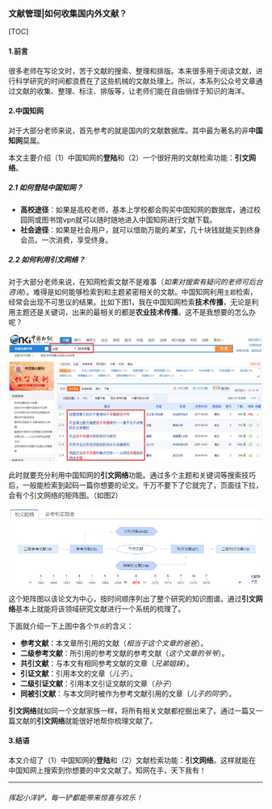 ### 文献管理|如何收集国内外文献？

[TOC]

#### 1.前言

很多老师在写论文时，苦于文献的搜索、整理和排版。本来很多用于阅读文献，进行科学研究的时间都浪费在了这些机械的文献处理上。所以，本系列公众号文章通过文献的收集、整理、标注、排版等，让老师们能在自由徜徉于知识的海洋。

#### 2.中国知网

对于大部分老师来说，首先参考的就是国内的文献数据库。其中最为著名的非**中国知网**莫属。

本文主要介绍（1）中国知网的**登陆**和（2）一个很好用的文献检索功能：**引文网络**。

##### 2.1 如何登陆中国知网？

- **高校途径**：如果是高校老师，基本上学校都会购买中国知网的数据库，通过校园网或图书馆vpn就可以随时随地进入中国知网进行文献下载。
- **社会途径**：如果是社会用户，就可以借助万能的*某宝*，几十块钱就能买到终身会员。一次消费，享受终身。

##### 2.2 如何利用引文网络？

对于大部分老师来说，在知网检索文献不是难事（*如果对搜索有疑问的老师可后台咨询*）。难得是如何能够检索到和主题紧密相关的文献。中国知网利用`主题`检索，经常会出现不可思议的结果。比如下图1，我在中国知网检索**技术传播**，无论是利用主题还是关键词，出来的最相关的都是**农业技术传播**。这不是我想要的怎么办呢？

![图1 中国知网检索技术传播](https://github.com/suntarliarzn/little-trowel/blob/master/02_%E6%8A%80%E6%9C%AF%E4%BC%A0%E6%92%AD/technical%20communication%20in%20cnki.jpg)

此时就要充分利用中国知网的**引文网络**功能。通过多个主题和关键词等搜索技巧后，一般能检索到起码一篇你想要的论文。千万不要下了它就完了，页面往下拉，会有个引文网络的矩阵图。（如图2）

![引文网络](https://github.com/suntarliarzn/little-trowel/blob/master/02_%E6%8A%80%E6%9C%AF%E4%BC%A0%E6%92%AD/quotation%20matrix.jpg)

这个矩阵图以该论文为中心，按时间顺序列出了整个研究的知识图谱。通过**引文网络**基本上就能将该领域研究文献进行一个系统的梳理了。

下面就介绍一下上图中各个`节点`的含义：

- **参考文献**：本文章所引用的文献（*相当于这个文章的爸爸*）。
- **二级参考文献**：所引用的参考文献的参考文献（*这个文章的爷爷*）。
- **共引文献**：与本文有相同参考文献的文章（*兄弟姐妹*）。
- **引证文献**：引用本文的文章（*儿子*）。
- **二级引证文献**：引用本文引证文献的文章（*孙子*）
- **同被引文献**：与本文同时被作为参考文献引用的文章（*儿子的同学*）。

**引文网络**就如同一个文献家族一样，将所有相关文献都挖掘出来了。通过一篇又一篇文献的**引文网络**就能很好地帮你梳理文献了。

#### 3.结语

本文介绍了（1）中国知网的**登陆**和（2）文献检索功能：**引文网络**。这样就能在中国知网上搜索到你想要的中文文献了。知网在手，天下我有！

------

###### 挥起小洋铲，每一铲都能带来惊喜与欢乐！
